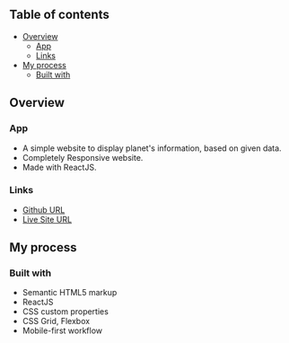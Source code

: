 ## Table of contents

- [Overview](#overview)
  - [App](#app)
  - [Links](#links)
- [My process](#my-process)
  - [Built with](#built-with)


## Overview

### App

- A simple website to display planet's information, based on given data.
- Completely Responsive website.
- Made with ReactJS.

### Links

- [Github URL](https://github.com/Tejas-117)
- [Live Site URL](https://tejas-117.github.io/planets-facts/)

## My process

### Built with

- Semantic HTML5 markup
- ReactJS
- CSS custom properties
- CSS Grid, Flexbox
- Mobile-first workflow
